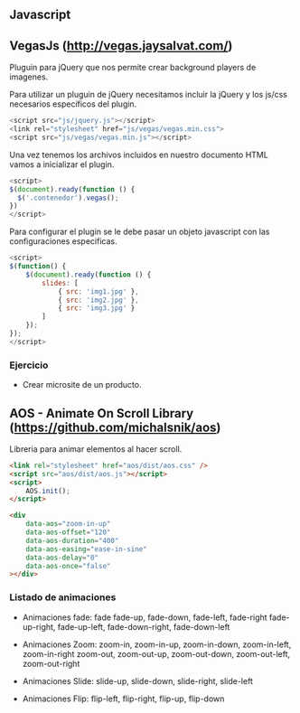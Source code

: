 ## Javascript

## VegasJs (http://vegas.jaysalvat.com/)

Pluguin para jQuery que nos permite crear background players de imagenes.

Para utilizar un pluguin de jQuery necesitamos incluir la jQuery y los js/css necesarios específicos del plugin.

```javascript
<script src="js/jquery.js"></script>
<link rel="stylesheet" href="js/vegas/vegas.min.css">
<script src="js/vegas/vegas.min.js"></script>
```

Una vez tenemos los archivos incluidos en nuestro documento HTML vamos a inicializar el plugin.

```javascript
<script>
$(document).ready(function () {
  $('.contenedor').vegas();
})
</script>
```

Para configurar el plugin se le debe pasar un objeto javascript con las configuraciones especificas.

```javascript
<script>
$(function() {
    $(document).ready(function () {
        slides: [
            { src: 'img1.jpg' },
            { src: 'img2.jpg' },
            { src: 'img3.jpg' }
        ]
    });
});
</script>
```

### Ejercicio

- Crear microsite de un producto.



## AOS - Animate On Scroll Library (https://github.com/michalsnik/aos)

Libreria para animar elementos al hacer scroll.

```html
<link rel="stylesheet" href="aos/dist/aos.css" />
<script src="aos/dist/aos.js"></script>
<script>
    AOS.init();
</script>
```

```html
<div
    data-aos="zoom-in-up"
    data-aos-offset="120"
    data-aos-duration="400"
    data-aos-easing="ease-in-sine"
    data-aos-delay="0"
    data-aos-once="false"
></div>
```

### Listado de animaciones

- Animaciones fade:
fade fade-up, fade-down, fade-left, fade-right
fade-up-right, fade-up-left, fade-down-right, fade-down-left

- Animaciones Zoom:
 zoom-in, zoom-in-up, zoom-in-down, zoom-in-left, zoom-in-right
 zoom-out, zoom-out-up, zoom-out-down, zoom-out-left, zoom-out-right 

- Animaciones Slide:
slide-up, slide-down, slide-right, slide-left

- Animaciones Flip:
flip-left, flip-right, flip-up, flip-down